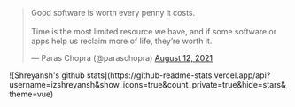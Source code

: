 <blockquote class="twitter-tweet"><p lang="en" dir="ltr">Good software is worth every penny it costs.<br><br>Time is the most limited resource we have, and if some software or apps help us reclaim more of life, they’re worth it.</p>&mdash; Paras Chopra (@paraschopra) <a href="https://twitter.com/paraschopra/status/1425679315245551619?ref_src=twsrc%5Etfw">August 12, 2021</a></blockquote>
![Shreyansh's github stats](https://github-readme-stats.vercel.app/api?username=izshreyansh&show_icons=true&count_private=true&hide=stars&theme=vue)

